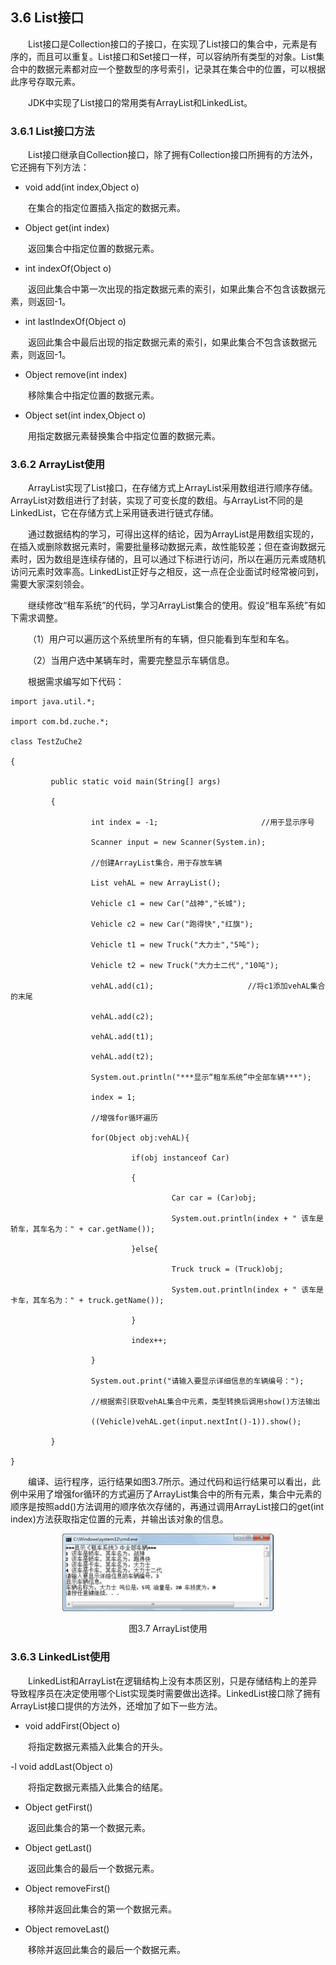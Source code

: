 ## 3.6       List接口


&emsp;&emsp;List接口是Collection接口的子接口，在实现了List接口的集合中，元素是有序的，而且可以重复。List接口和Set接口一样，可以容纳所有类型的对象。List集合中的数据元素都对应一个整数型的序号索引，记录其在集合中的位置，可以根据此序号存取元素。

&emsp;&emsp;JDK中实现了List接口的常用类有ArrayList和LinkedList。

### 3.6.1  List接口方法  

&emsp;&emsp;List接口继承自Collection接口，除了拥有Collection接口所拥有的方法外，它还拥有下列方法：

- void add(int index,Object o)

&emsp;&emsp;在集合的指定位置插入指定的数据元素。

- Object get(int index)

&emsp;&emsp;返回集合中指定位置的数据元素。

- int indexOf(Object o)

&emsp;&emsp;返回此集合中第一次出现的指定数据元素的索引，如果此集合不包含该数据元素，则返回-1。

- int lastIndexOf(Object o)

&emsp;&emsp;返回此集合中最后出现的指定数据元素的索引，如果此集合不包含该数据元素，则返回-1。

- Object remove(int index)

&emsp;&emsp;移除集合中指定位置的数据元素。

- Object set(int index,Object o)

&emsp;&emsp;用指定数据元素替换集合中指定位置的数据元素。

### 3.6.2  ArrayList使用  

&emsp;&emsp;ArrayList实现了List接口，在存储方式上ArrayList采用数组进行顺序存储。ArrayList对数组进行了封装，实现了可变长度的数组。与ArrayList不同的是LinkedList，它在存储方式上采用链表进行链式存储。

&emsp;&emsp;通过数据结构的学习，可得出这样的结论，因为ArrayList是用数组实现的，在插入或删除数据元素时，需要批量移动数据元素，故性能较差；但在查询数据元素时，因为数组是连续存储的，且可以通过下标进行访问，所以在遍历元素或随机访问元素时效率高。LinkedList正好与之相反，这一点在企业面试时经常被问到，需要大家深刻领会。

&emsp;&emsp;继续修改“租车系统”的代码，学习ArrayList集合的使用。假设“租车系统”有如下需求调整。

&emsp;&emsp;（1）用户可以遍历这个系统里所有的车辆，但只能看到车型和车名。

&emsp;&emsp;（2）当用户选中某辆车时，需要完整显示车辆信息。

&emsp;&emsp;根据需求编写如下代码：


```
import java.util.*;

import com.bd.zuche.*;

class TestZuChe2 

{

​         public static void main(String[] args) 

​         {

​                  int index = -1;                       //用于显示序号

​                  Scanner input = new Scanner(System.in);

​                  //创建ArrayList集合，用于存放车辆

​                  List vehAL = new ArrayList();

​                  Vehicle c1 = new Car("战神","长城");

​                  Vehicle c2 = new Car("跑得快","红旗");

​                  Vehicle t1 = new Truck("大力士","5吨");

​                  Vehicle t2 = new Truck("大力士二代","10吨");

​                  vehAL.add(c1);                     //将c1添加vehAL集合的末尾

​                  vehAL.add(c2);

​                  vehAL.add(t1);

​                  vehAL.add(t2);

​                  System.out.println("***显示“租车系统”中全部车辆***");

​                  index = 1;

​                  //增强for循环遍历

​                  for(Object obj:vehAL){

​                           if(obj instanceof Car)

​                           {

​                                    Car car = (Car)obj;

​                                    System.out.println(index + " 该车是轿车，其车名为：" + car.getName());

​                           }else{

​                                    Truck truck = (Truck)obj;

​                                    System.out.println(index + " 该车是卡车，其车名为：" + truck.getName());

​                           }

​                           index++;

​                  }

​                  System.out.print("请输入要显示详细信息的车辆编号：");

​                  //根据索引获取vehAL集合中元素，类型转换后调用show()方法输出

​                  ((Vehicle)vehAL.get(input.nextInt()-1)).show();

​         }

}
```


&emsp;&emsp;编译、运行程序，运行结果如图3.7所示。通过代码和运行结果可以看出，此例中采用了增强for循环的方式遍历了ArrayList集合中的所有元素，集合中元素的顺序是按照add()方法调用的顺序依次存储的，再通过调用ArrayList接口的get(int index)方法获取指定位置的元素，并输出该对象的信息。


<p align="center"><img src="../../img/d3z/tu3.7.png" /></p>  
<p align="center">图3.7  ArrayList使用</p>  



### 3.6.3  LinkedList使用  

&emsp;&emsp;LinkedList和ArrayList在逻辑结构上没有本质区别，只是存储结构上的差异导致程序员在决定使用哪个List实现类时需要做出选择。LinkedList接口除了拥有ArrayList接口提供的方法外，还增加了如下一些方法。

- void addFirst(Object o)

&emsp;&emsp;将指定数据元素插入此集合的开头。

-l void addLast(Object o)

&emsp;&emsp;将指定数据元素插入此集合的结尾。

- Object getFirst()

&emsp;&emsp;返回此集合的第一个数据元素。

- Object getLast()

&emsp;&emsp;返回此集合的最后一个数据元素。

- Object removeFirst()

&emsp;&emsp;移除并返回此集合的第一个数据元素。

- Object removeLast()

&emsp;&emsp;移除并返回此集合的最后一个数据元素。





